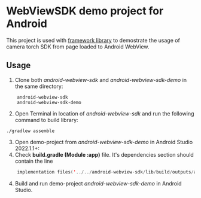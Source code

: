 # WebViewSDK demo project for Android

This project is used with [framework library](https://github.com/Transported-Labs/android-webview-sdk) to demostrate the usage of camera torch SDK from page loaded to Android WebView.

## Usage
1. Clone both _android-webview-sdk_ and _android-webview-sdk-demo_ in the same directory:
```
    android-webview-sdk
    android-webview-sdk-demo
```
2. Open Terminal in location of _android-webview-sdk_ and run the following command to build library:
```
./gradlew assemble
```
3. Open demo-project from _android-webview-sdk-demo_ in Android Studio 2022.1.1+:
4. Check **build.gradle (Module :app)** file. It's dependencies section should contain the line
```kotlin
    implementation files('../../android-webview-sdk/lib/build/outputs/aar/lib-debug.aar')
```
4. Build and run demo-project _android-webview-sdk-demo_ in Android Studio.

